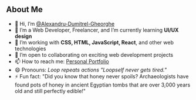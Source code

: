 ## About Me

- 👋 Hi, I’m [@Alexandru-Dumitrel-Gheorghe](https://github.com/Alexandru-Dumitrel-Gheorghe)
- 👀 I’m a Web Developer, Freelancer, and I’m currently learning **UI/UX design**
- 💼 I’m working with **CSS, HTML, JavaScript, React**, and other web technologies
- 💞️ I’m open to collaborating on exciting web development projects
- 📫 How to reach me: [Personal Portfolio](https://alex-port.netlify.app/)
- 😄 Pronouns: *Loop repeats actions "Loopself never gets tired."*
- ⚡ Fun fact: "Did you know that honey never spoils? Archaeologists have found pots of honey in ancient Egyptian tombs that are over 3,000 years old and still perfectly edible!"

<!---
Alexandru-Dumitrel-Gheorghe/Alexandru-Dumitrel-Gheorghe is a ✨ special ✨ repository 
because its `README.md` (this file) appears on your GitHub profile. 
You can click the Preview link to take a look at your changes.
--->
